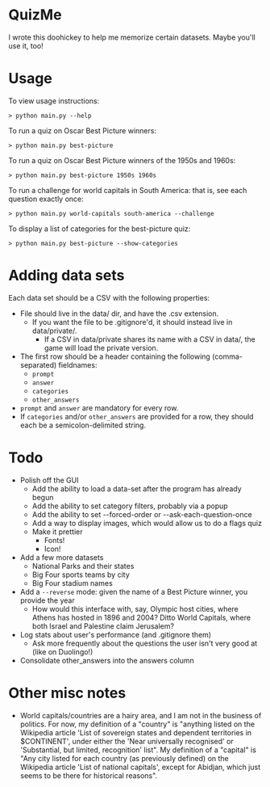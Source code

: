 # QuizMe

I wrote this doohickey to help me memorize certain datasets. Maybe you'll use it, too!

# Usage

To view usage instructions:

```> python main.py --help```

To run a quiz on Oscar Best Picture winners:

```> python main.py best-picture```

To run a quiz on Oscar Best Picture winners of the 1950s and 1960s:

```> python main.py best-picture 1950s 1960s```

To run a challenge for world capitals in South America: that is, see each question exactly once:

```> python main.py world-capitals south-america --challenge```

To display a list of categories for the best-picture quiz:

```> python main.py best-picture --show-categories```

# Adding data sets
Each data set should be a CSV with the following properties:

* File should live in the data/ dir, and have the .csv extension.
  * If you want the file to be .gitignore'd, it should instead live in data/private/.
    * If a CSV in data/private shares its name with a CSV in data/, the game will load the private version.
* The first row should be a header containing the following (comma-separated) fieldnames:
  * `prompt`
  * `answer`
  * `categories`
  * `other_answers`
* `prompt` and `answer` are mandatory for every row.
* If `categories` and/or `other_answers` are provided for a row, they should each be a semicolon-delimited string.

# Todo

* Polish off the GUI
  * Add the ability to load a data-set after the program has already begun
  * Add the ability to set category filters, probably via a popup
  * Add the ability to set --forced-order or --ask-each-question-once
  * Add a way to display images, which would allow us to do a flags quiz
  * Make it prettier
    * Fonts!
    * Icon!
* Add a few more datasets
  * National Parks and their states
  * Big Four sports teams by city
  * Big Four stadium names
* Add a `--reverse` mode: given the name of a Best Picture winner, you provide the year
  * How would this interface with, say, Olympic host cities, where Athens has hosted in 1896 and 2004? Ditto World Capitals, where both Israel and Palestine claim Jerusalem?
* Log stats about user's performance (and .gitignore them)
  * Ask more frequently about the questions the user isn't very good at (like on Duolingo!)
* Consolidate other_answers into the answers column

# Other misc notes

* World capitals/countries are a hairy area, and I am not in the business of politics. For now, my definition of a "country" is "anything listed on the Wikipedia article 'List of sovereign states and dependent territories in $CONTINENT', under either the 'Near universally recognised' or 'Substantial, but limited, recognition' list". My definition of a "capital" is "Any city listed for each country (as previously defined) on the Wikipedia article 'List of national capitals', except for Abidjan, which just seems to be there for historical reasons".
